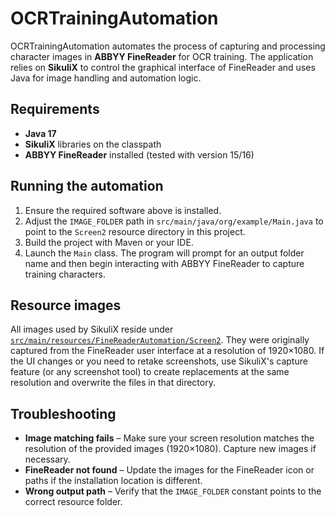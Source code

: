 # OCRTrainingAutomation

OCRTrainingAutomation automates the process of capturing and processing character images in **ABBYY FineReader** for OCR training. The application relies on **SikuliX** to control the graphical interface of FineReader and uses Java for image handling and automation logic.

## Requirements

- **Java 17**
- **SikuliX** libraries on the classpath
- **ABBYY FineReader** installed (tested with version 15/16)

## Running the automation

1. Ensure the required software above is installed.
2. Adjust the `IMAGE_FOLDER` path in `src/main/java/org/example/Main.java` to point to the `Screen2` resource directory in this project.
3. Build the project with Maven or your IDE.
4. Launch the `Main` class. The program will prompt for an output folder name and then begin interacting with ABBYY FineReader to capture training characters.

## Resource images

All images used by SikuliX reside under [`src/main/resources/FineReaderAutomation/Screen2`](src/main/resources/FineReaderAutomation/Screen2). They were originally captured from the FineReader user interface at a resolution of 1920×1080. If the UI changes or you need to retake screenshots, use SikuliX's capture feature (or any screenshot tool) to create replacements at the same resolution and overwrite the files in that directory.

## Troubleshooting

- **Image matching fails** – Make sure your screen resolution matches the resolution of the provided images (1920×1080). Capture new images if necessary.
- **FineReader not found** – Update the images for the FineReader icon or paths if the installation location is different.
- **Wrong output path** – Verify that the `IMAGE_FOLDER` constant points to the correct resource folder.

